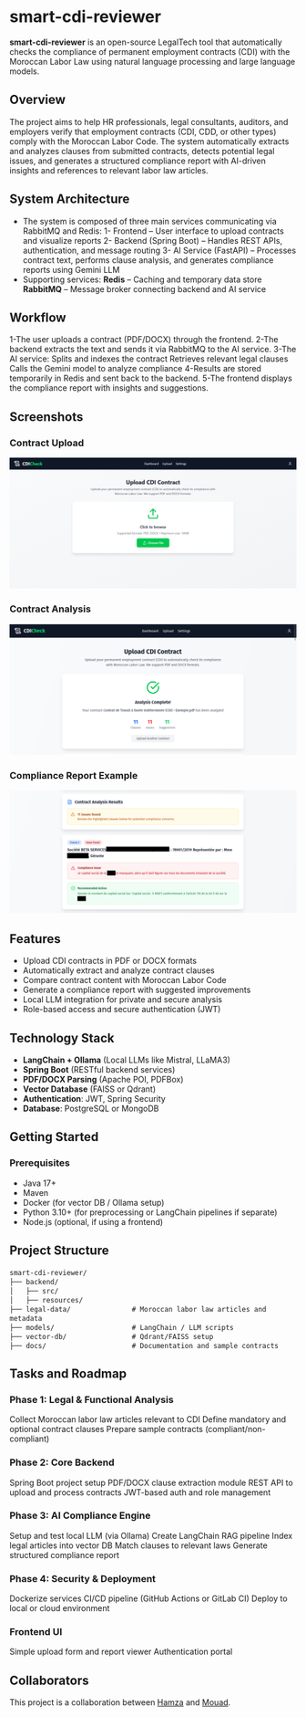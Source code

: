 # smart-cdi-reviewer

**smart-cdi-reviewer** is an open-source LegalTech tool that automatically checks the compliance of permanent employment contracts (CDI) with the Moroccan Labor Law using natural language processing and large language models.

## Overview

The project aims to help HR professionals, legal consultants, auditors, and employers verify that employment contracts (CDI, CDD, or other types) comply with the Moroccan Labor Code. The system automatically extracts and analyzes clauses from submitted contracts, detects potential legal issues, and generates a structured compliance report with AI-driven insights and references to relevant labor law articles.

## System Architecture

- The system is composed of three main services communicating via RabbitMQ and Redis:
1- Frontend – User interface to upload contracts and visualize reports
2- Backend (Spring Boot) – Handles REST APIs, authentication, and message routing
3- AI Service (FastAPI) – Processes contract text, performs clause analysis, and generates compliance reports using Gemini LLM
- Supporting services:
**Redis** – Caching and temporary data store
**RabbitMQ** – Message broker connecting backend and AI service

## Workflow

1-The user uploads a contract (PDF/DOCX) through the frontend.
2-The backend extracts the text and sends it via RabbitMQ to the AI service.
3-The AI service:
  Splits and indexes the contract
  Retrieves relevant legal clauses
  Calls the Gemini model to analyze compliance
4-Results are stored temporarily in Redis and sent back to the backend.
5-The frontend displays the compliance report with insights and suggestions.


## Screenshots

### Contract Upload

![Contract Upload](./images/upload.png)

### Contract Analysis

![Contract Upload](./images/image_cdi_1.png)

### Compliance Report Example

![Compliance Report](<./images/image_2(1).png>)

## Features

- Upload CDI contracts in PDF or DOCX formats
- Automatically extract and analyze contract clauses
- Compare contract content with Moroccan Labor Code
- Generate a compliance report with suggested improvements
- Local LLM integration for private and secure analysis
- Role-based access and secure authentication (JWT)

## Technology Stack

- **LangChain + Ollama** (Local LLMs like Mistral, LLaMA3)
- **Spring Boot** (RESTful backend services)
- **PDF/DOCX Parsing** (Apache POI, PDFBox)
- **Vector Database** (FAISS or Qdrant)
- **Authentication**: JWT, Spring Security
- **Database**: PostgreSQL or MongoDB



## Getting Started

### Prerequisites

- Java 17+
- Maven
- Docker (for vector DB / Ollama setup)
- Python 3.10+ (for preprocessing or LangChain pipelines if separate)
- Node.js (optional, if using a frontend)

## Project Structure

```
smart-cdi-reviewer/
├── backend/
│   ├── src/
│   ├── resources/
├── legal-data/               # Moroccan labor law articles and metadata
├── models/                   # LangChain / LLM scripts
├── vector-db/                # Qdrant/FAISS setup
├── docs/                     # Documentation and sample contracts
```

## Tasks and Roadmap

### Phase 1: Legal & Functional Analysis

Collect Moroccan labor law articles relevant to CDI
Define mandatory and optional contract clauses
Prepare sample contracts (compliant/non-compliant)

### Phase 2: Core Backend

Spring Boot project setup
PDF/DOCX clause extraction module
REST API to upload and process contracts
JWT-based auth and role management

### Phase 3: AI Compliance Engine

Setup and test local LLM (via Ollama)
Create LangChain RAG pipeline
Index legal articles into vector DB
Match clauses to relevant laws
Generate structured compliance report

### Phase 4: Security & Deployment

Dockerize services
CI/CD pipeline (GitHub Actions or GitLab CI)
Deploy to local or cloud environment

### Frontend UI

Simple upload form and report viewer
Authentication portal

## Collaborators

This project is a collaboration between [Hamza](https://github.com/Hamza-Jr) and [Mouad](https://github.com/devcom33).
